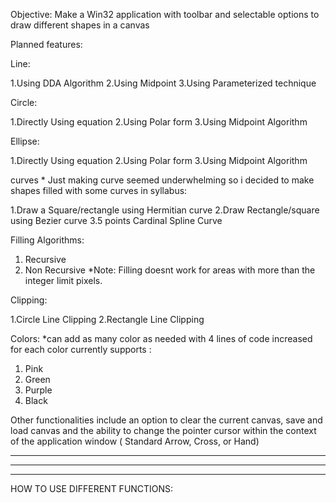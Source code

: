 Objective: Make a Win32 application with toolbar and selectable options to draw different shapes in a canvas

Planned features:

Line:

 1.Using DDA Algorithm 
 2.Using Midpoint 
 3.Using Parameterized technique


Circle: 

 1.Directly Using equation 
 2.Using Polar form 
 3.Using Midpoint Algorithm


Ellipse: 

 1.Directly Using equation 
 2.Using Polar form 
 3.Using Midpoint Algorithm


curves * Just making curve seemed underwhelming so i decided to make shapes filled with some curves in syllabus: 

 1.Draw a Square/rectangle using Hermitian curve 
 2.Draw Rectangle/square using Bezier curve 
 3.5 points Cardinal Spline Curve


Filling Algorithms: 

 1. Recursive 
 2. Non Recursive *Note: Filling doesnt work for areas with more than the integer limit pixels.


Clipping: 

 1.Circle Line Clipping 
 2.Rectangle Line Clipping


Colors: *can add as many color as needed with 4 lines of code increased for each color currently supports :

 1. Pink
 2. Green
 3. Purple
 4. Black


Other functionalities include an option to clear the current canvas, save and load canvas and the ability to change the pointer cursor within the context 
of the application window ( Standard Arrow, Cross, or Hand)

----------------------------------------------------------------------------------------------------------------------------------------------------------
----------------------------------------------------------------------------------------------------------------------------------------------------------
----------------------------------------------------------------------------------------------------------------------------------------------------------
HOW TO USE DIFFERENT FUNCTIONS:
